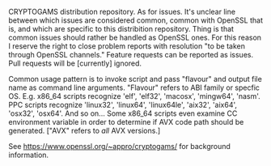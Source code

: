 CRYPTOGAMS distribution repository. As for issues. It's unclear line
between which issues are considered common, common with OpenSSL that is,
and which are specific to this distribition repository. Thing is that
common issues should rather be handled as OpenSSL ones. For this reason
I reserve the right to close problem reports with resolution "to be
taken through OpenSSL channels." Feature requests can be reported as
issues. Pull requests will be [currently] ignored.

Common usage pattern is to invoke script and pass "flavour" and output
file name as command line arguments. "Flavour" refers to ABI family or
specfic OS. E.g. x86_64 scripts recognize 'elf', 'elf32', 'macosx',
'mingw64', 'nasm'. PPC scripts recognize 'linux32', 'linux64',
'linux64le', 'aix32', 'aix64', 'osx32', 'osx64'. And so on... Some
x86_64 scripts even examine CC environment variable in order to
determine if AVX code path should be generated. ["AVX" refers to *all*
AVX versions.]

See https://www.openssl.org/~appro/cryptogams/ for background
information.
